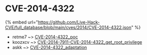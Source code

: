 # CVE-2014-4322
{% embed url="https://github.com/Live-Hack-CVE/full_database/blob/main/cves/2014/CVE-2014-4322.json" %}

* retme7 ~> [CVE-2014-4322_poc](https://www.alice-snow.ru/2014/database/cve-2014-4322/cve-2014-4322_poc-retme7)
* koozxcv ~> [CVE-2014-7911-CVE-2014-4322_get_root_privilege](https://www.alice-snow.ru/2014/database/cve-2014-4322/cve-2014-7911-cve-2014-4322_get_root_privilege-koozxcv)
* askk ~> [CVE-2014-4322_adaptation](https://www.alice-snow.ru/2014/database/cve-2014-4322/cve-2014-4322_adaptation-askk)